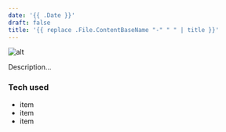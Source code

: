 ```yaml
---
date: '{{ .Date }}'
draft: false
title: '{{ replace .File.ContentBaseName "-" " " | title }}'
---
```


![alt](//via.placeholder.com/640x150)

Description...

### Tech used

* item
* item
* item
